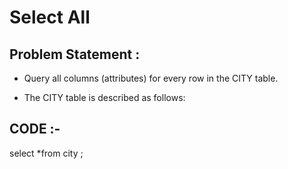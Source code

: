 # Select All

## Problem Statement :

- Query all columns (attributes) for every row in the CITY table.

- The CITY table is described as follows:

## CODE :-

select *from city ;
